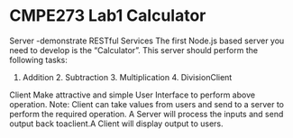 # CMPE273 Lab1 Calculator

Server 
-demonstrate RESTful Services
The first Node.js based server you need to develop is the “Calculator”. 
This server should perform the following tasks:
1.  Addition 2.  Subtraction 3.  Multiplication 4. DivisionClient

Client
Make attractive and simple User Interface to perform above operation. 
Note:  Client can take values from users and send to a server to perform the required operation. A Server will process the inputs and send output back toaclient.A Client will display output to users.
